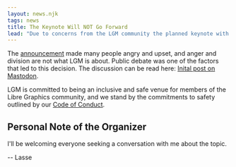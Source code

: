 ```yaml
---
layout: news.njk
tags: news
title: The Keynote Will NOT Go Forward
lead: "Due to concerns from the LGM community the planned keynote with Dr. Richard Stallman is cancelled."
---
```


The [announcement]({{rootPath}}/news/2025-05-06_0002-keynote-announcement-richard-stallman)
made many people angry and upset, and anger and division are not what
LGM is about. Public debate was one of the factors that led to this decision. The discussion can be read here:
[Inital post on Mastodon](https://post.lurk.org/@lgm/114462101041791903).

LGM is committed to being an inclusive and safe venue for members of the
Libre Graphics community, and we stand by the commitments to safety outlined
by our [Code of Conduct]({{rootPath}}/code-of-conduct).

## Personal Note of the Organizer

I'll be welcoming everyone seeking a conversation with me about the topic.

-- Lasse
